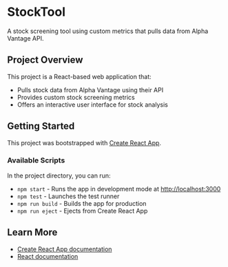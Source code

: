 # StockTool

A stock screening tool using custom metrics that pulls data from Alpha Vantage API.

## Project Overview
This project is a React-based web application that:
- Pulls stock data from Alpha Vantage using their API
- Provides custom stock screening metrics
- Offers an interactive user interface for stock analysis

## Getting Started

This project was bootstrapped with [Create React App](https://github.com/facebook/create-react-app).

### Available Scripts

In the project directory, you can run:

- `npm start` - Runs the app in development mode at [http://localhost:3000](http://localhost:3000)
- `npm test` - Launches the test runner
- `npm run build` - Builds the app for production
- `npm run eject` - Ejects from Create React App

## Learn More

- [Create React App documentation](https://facebook.github.io/create-react-app/docs/getting-started)
- [React documentation](https://reactjs.org/)
